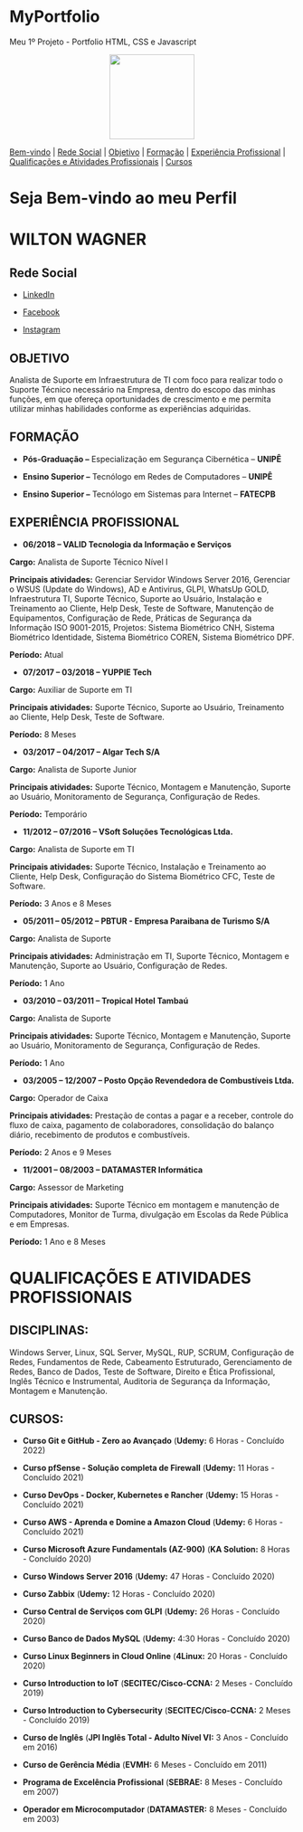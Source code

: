 # MyPortfolio
Meu 1º Projeto - Portfolio HTML, CSS e Javascript

<center>
<img src="https://sujeitoprogramador.com/wp-content/uploads/2021/04/gitimage.png" height="150" widht="150">
</center>

[Bem-vindo](#seja-bem-vindo-ao-meu-perfil) |
[Rede Social](#rede-social) |
[Objetivo](#objetivo) |
[Formação](#formação) |
[Experiência Profissional](#experiência-profissional) |
[Qualificações e Atividades Profissionais](#qualificações-e-atividades-profissionais) |
[Cursos](#cursos)

# Seja Bem-vindo ao meu Perfil
# WILTON WAGNER
## Rede Social

* [LinkedIn](https://www.linkedin.com/in/wilton-wagner-5b734355/)

* [Facebook](https://www.facebook.com/wagnersan7os)

* [Instagram](https://www.instagram.com/wagnersan7os/)
## OBJETIVO

Analista de Suporte em Infraestrutura de TI com foco para realizar todo o Suporte Técnico necessário na Empresa, dentro do escopo das minhas funções, em que ofereça oportunidades de crescimento e me permita utilizar minhas habilidades conforme as experiências adquiridas.

## FORMAÇÃO

* **Pós-Graduação –** Especialização em Segurança Cibernética – **UNIPÊ**

* **Ensino Superior –** Tecnólogo em Redes de Computadores – **UNIPÊ**

* **Ensino Superior –** Tecnólogo em Sistemas para Internet – **FATECPB**
## EXPERIÊNCIA PROFISSIONAL

* **06/2018 – VALID Tecnologia da Informação e Serviços**

**Cargo:** Analista de Suporte Técnico Nível I

**Principais atividades:** Gerenciar Servidor Windows Server 2016, Gerenciar o WSUS (Update do Windows), AD e Antivirus, GLPI, WhatsUp GOLD, Infraestrutura TI, Suporte Técnico, Suporte ao Usuário, Instalação e Treinamento ao Cliente, Help Desk, Teste de Software, Manutenção de Equipamentos, Configuração de Rede, Práticas de Segurança da Informação ISO 9001-2015, Projetos: Sistema Biométrico CNH, Sistema Biométrico Identidade, Sistema Biométrico COREN, Sistema Biométrico DPF.

**Período:** Atual

* **07/2017 – 03/2018 – YUPPIE Tech**

**Cargo:** Auxiliar de Suporte em TI

**Principais atividades:** Suporte Técnico, Suporte ao Usuário, Treinamento ao Cliente, Help Desk, Teste de Software.

**Período:** 8 Meses

* **03/2017 – 04/2017 – Algar Tech S/A**

**Cargo:** Analista de Suporte Junior

**Principais atividades:** Suporte Técnico, Montagem e Manutenção, Suporte ao Usuário, Monitoramento de Segurança, Configuração de Redes.

**Período:** Temporário

* **11/2012 – 07/2016 – VSoft Soluções Tecnológicas Ltda.**

**Cargo:** Analista de Suporte em TI

**Principais atividades:** Suporte Técnico, Instalação e Treinamento ao Cliente, Help Desk, Configuração do Sistema Biométrico CFC, Teste de Software.

**Período:** 3 Anos e 8 Meses

* **05/2011 – 05/2012 – PBTUR - Empresa Paraibana de Turismo S/A**

**Cargo:** Analista de Suporte

**Principais atividades:** Administração em TI, Suporte Técnico, Montagem e Manutenção, Suporte ao Usuário, Configuração de Redes.

**Período:** 1 Ano

* **03/2010 – 03/2011 – Tropical Hotel Tambaú**

**Cargo:** Analista de Suporte

**Principais atividades:** Suporte Técnico, Montagem e Manutenção, Suporte ao Usuário, Monitoramento de Segurança, Configuração de Redes.

**Período:** 1 Ano

* **03/2005 – 12/2007 – Posto Opção Revendedora de Combustíveis Ltda.**

**Cargo:** Operador de Caixa

**Principais atividades:** Prestação de contas a pagar e a receber, controle do fluxo de caixa, pagamento de colaboradores, consolidação do balanço diário, recebimento de produtos e combustíveis.

**Período:** 2 Anos e 9 Meses

* **11/2001 – 08/2003 – DATAMASTER Informática**

**Cargo:** Assessor de Marketing

**Principais atividades:** Suporte Técnico em montagem e manutenção de Computadores, Monitor de Turma, divulgação em Escolas da Rede Pública e em Empresas.

**Período:** 1 Ano e 8 Meses

# QUALIFICAÇÕES E ATIVIDADES PROFISSIONAIS

## DISCIPLINAS:

Windows Server, Linux, SQL Server, MySQL, RUP, SCRUM, Configuração de Redes, Fundamentos de Rede, Cabeamento Estruturado, Gerenciamento de Redes, Banco de Dados, Teste de Software, Direito e Ética Profissional, Inglês Técnico e Instrumental, Auditoria de Segurança da Informação, Montagem e Manutenção.

## CURSOS:

* **Curso Git e GitHub - Zero ao Avançado** (**Udemy:** 6 Horas - Concluído 2022)

* **Curso pfSense - Solução completa de Firewall** (**Udemy:** 11 Horas - Concluído 2021)

* **Curso DevOps - Docker, Kubernetes e Rancher** (**Udemy:** 15 Horas - Concluído 2021)

* **Curso AWS - Aprenda e Domine a Amazon Cloud** (**Udemy:** 6 Horas - Concluído 2021)

* **Curso Microsoft Azure Fundamentals (AZ-900)** (**KA Solution:** 8 Horas - Concluído 2020)

* **Curso Windows Server 2016** (**Udemy:** 47 Horas - Concluído 2020)

* **Curso Zabbix** (**Udemy:** 12 Horas - Concluído 2020)

* **Curso Central de Serviços com GLPI** (**Udemy:** 26 Horas - Concluído 2020)

* **Curso Banco de Dados MySQL** (**Udemy:** 4:30 Horas - Concluído 2020)

* **Curso Linux Beginners in Cloud Online** (**4Linux:** 20 Horas - Concluído 2020)

* **Curso Introduction to IoT** (**SECITEC/Cisco-CCNA:** 2 Meses - Concluído 2019)

* **Curso Introduction to Cybersecurity** (**SECITEC/Cisco-CCNA:** 2 Meses - Concluído 2019)

* **Curso de Inglês** (**JPI Inglês Total - Adulto Nível VI:** 3 Anos - Concluído em 2016)

* **Curso de Gerência Média** (**EVMH:** 6 Meses - Concluído em 2011)

* **Programa de Excelência Profissional** (**SEBRAE:** 8 Meses - Concluído em 2007)

* **Operador em Microcomputador** (**DATAMASTER:** 8 Meses - Concluído em 2003)
